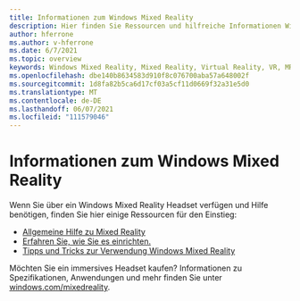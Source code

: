 ```yaml
---
title: Informationen zum Windows Mixed Reality
description: Hier finden Sie Ressourcen und hilfreiche Informationen Windows Mixed Reality.
author: hferrone
ms.author: v-hferrone
ms.date: 6/7/2021
ms.topic: overview
keywords: Windows Mixed Reality, Mixed Reality, Virtual Reality, VR, MR,
ms.openlocfilehash: dbe140b8634583d910f8c076700aba57a648002f
ms.sourcegitcommit: 1d8fa82b5ca6d17cf03a5cf11d0669f32a31e5d0
ms.translationtype: MT
ms.contentlocale: de-DE
ms.lasthandoff: 06/07/2021
ms.locfileid: "111579046"
---
```

# <a name="get-info-about-windows-mixed-reality"></a>Informationen zum Windows Mixed Reality

Wenn Sie über ein Windows Mixed Reality Headset verfügen und Hilfe benötigen, finden Sie hier einige Ressourcen für den Einstieg:

* [Allgemeine Hilfe zu Mixed Reality](index.yml)
* [Erfahren Sie, wie Sie es einrichten.](set-up-windows-mixed-reality.md)
* [Tipps und Tricks zur Verwendung Windows Mixed Reality](https://support.microsoft.com/tips/home)

Möchten Sie ein immersives Headset kaufen? Informationen zu Spezifikationen, Anwendungen und mehr finden Sie unter [windows.com/mixedreality](https://www.microsoft.com/mixed-reality/windows-mixed-reality?rtc=1).